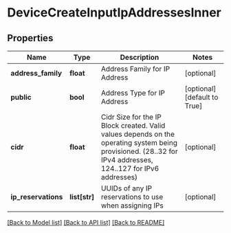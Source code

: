 # DeviceCreateInputIpAddressesInner


## Properties
Name | Type | Description | Notes
------------ | ------------- | ------------- | -------------
**address_family** | **float** | Address Family for IP Address | [optional] 
**public** | **bool** | Address Type for IP Address | [optional] [default to True]
**cidr** | **float** | Cidr Size for the IP Block created. Valid values depends on the operating system being provisioned. (28..32 for IPv4 addresses, 124..127 for IPv6 addresses) | [optional] 
**ip_reservations** | **list[str]** | UUIDs of any IP reservations to use when assigning IPs | [optional] 

[[Back to Model list]](../README.md#documentation-for-models) [[Back to API list]](../README.md#documentation-for-api-endpoints) [[Back to README]](../README.md)



